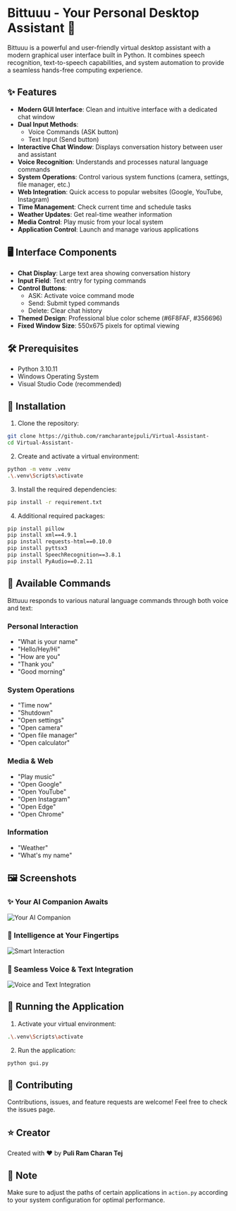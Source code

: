 # Bittuuu - Your Personal Desktop Assistant 🤖

Bittuuu is a powerful and user-friendly virtual desktop assistant with a modern graphical user interface built in Python. It combines speech recognition, text-to-speech capabilities, and system automation to provide a seamless hands-free computing experience.

## ✨ Features

- **Modern GUI Interface**: Clean and intuitive interface with a dedicated chat window
- **Dual Input Methods**: 
  - Voice Commands (ASK button)
  - Text Input (Send button)
- **Interactive Chat Window**: Displays conversation history between user and assistant
- **Voice Recognition**: Understands and processes natural language commands
- **System Operations**: Control various system functions (camera, settings, file manager, etc.)
- **Web Integration**: Quick access to popular websites (Google, YouTube, Instagram)
- **Time Management**: Check current time and schedule tasks
- **Weather Updates**: Get real-time weather information
- **Media Control**: Play music from your local system
- **Application Control**: Launch and manage various applications

## 🖥️ Interface Components

- **Chat Display**: Large text area showing conversation history
- **Input Field**: Text entry for typing commands
- **Control Buttons**:
  - ASK: Activate voice command mode
  - Send: Submit typed commands
  - Delete: Clear chat history
- **Themed Design**: Professional blue color scheme (#6F8FAF, #356696)
- **Fixed Window Size**: 550x675 pixels for optimal viewing

## 🛠️ Prerequisites

- Python 3.10.11
- Windows Operating System
- Visual Studio Code (recommended)

## 🚀 Installation

1. Clone the repository:
```bash
git clone https://github.com/ramcharantejpuli/Virtual-Assistant-
cd Virtual-Assistant-
```

2. Create and activate a virtual environment:
```bash
python -m venv .venv
.\.venv\Scripts\activate
```

3. Install the required dependencies:
```bash
pip install -r requirement.txt
```

4. Additional required packages:
```bash
pip install pillow
pip install xml==4.9.1
pip install requests-html==0.10.0
pip install pyttsx3
pip install SpeechRecognition==3.8.1
pip install PyAudio==0.2.11
```

## 🎯 Available Commands

Bittuuu responds to various natural language commands through both voice and text:

### Personal Interaction
- "What is your name"
- "Hello/Hey/Hi"
- "How are you"
- "Thank you"
- "Good morning"

### System Operations
- "Time now"
- "Shutdown"
- "Open settings"
- "Open camera"
- "Open file manager"
- "Open calculator"

### Media & Web
- "Play music"
- "Open Google"
- "Open YouTube"
- "Open Instagram"
- "Open Edge"
- "Open Chrome"

### Information
- "Weather"
- "What's my name"

## 🖼️ Screenshots

### ✨ Your AI Companion Awaits
![Your AI Companion](https://raw.githubusercontent.com/ramcharantejpuli/Virtual-Assistant-/main/image/Outputs/1.jpg)

### 🤖 Intelligence at Your Fingertips
![Smart Interaction](https://raw.githubusercontent.com/ramcharantejpuli/Virtual-Assistant-/main/image/Outputs/2.jpg)

### 🚀 Seamless Voice & Text Integration
![Voice and Text Integration](https://raw.githubusercontent.com/ramcharantejpuli/Virtual-Assistant-/main/image/Outputs/3.jpg)

## 🚀 Running the Application

1. Activate your virtual environment:
```bash
.\.venv\Scripts\activate
```

2. Run the application:
```bash
python gui.py
```

## 🤝 Contributing

Contributions, issues, and feature requests are welcome! Feel free to check the issues page.

## ⭐ Creator

Created with ❤️ by **Puli Ram Charan Tej**

## 📝 Note

Make sure to adjust the paths of certain applications in `action.py` according to your system configuration for optimal performance.